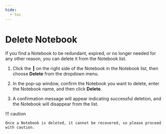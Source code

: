 ```yaml
---
hide:
  - toc
---
```


# Delete Notebook

If you find a Notebook to be redundant, expired, or no longer needed for any other reason, you can delete it from the Notebook list.

1. Click the **┇** on the right side of the Notebook in the Notebook list, then choose **Delete** from the dropdown menu.

    <!-- add image later -->

2. In the pop-up window, confirm the Notebook you want to delete, enter the Notebook name, and then click **Delete**.

    <!-- add image later -->

3. A confirmation message will appear indicating successful deletion, and the Notebook will disappear from the list.

    <!-- add image later -->

!!! caution

    Once a Notebook is deleted, it cannot be recovered, so please proceed with caution.
